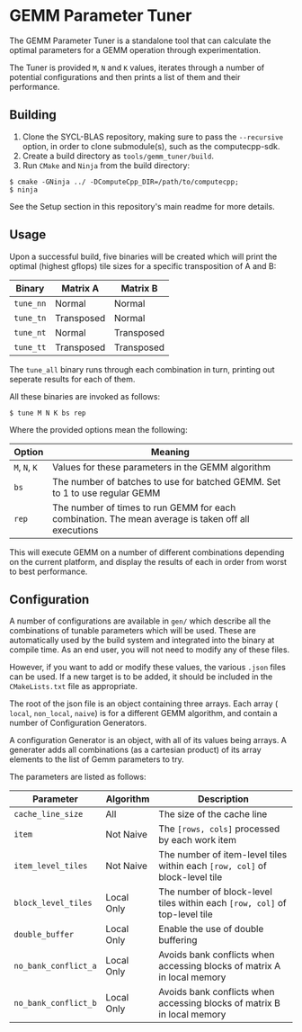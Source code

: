 GEMM Parameter Tuner
====================

The GEMM Parameter Tuner is a standalone tool that can calculate the optimal
parameters for a GEMM operation through experimentation.

The Tuner is provided `M`, `N` and `K` values, iterates through a number of
potential configurations and then prints a list of them and their performance.

Building
--------

1. Clone the SYCL-BLAS repository, making sure to pass the `--recursive` option,
in order to clone submodule(s), such as the computecpp-sdk.
2. Create a build directory as `tools/gemm_tuner/build`.
3. Run `CMake` and `Ninja` from the build directory:

```
$ cmake -GNinja ../ -DComputeCpp_DIR=/path/to/computecpp;
$ ninja
```

See the Setup section in this repository's main readme for more details.

Usage
-----

Upon a successful build, five binaries will be created which will print the
optimal (highest gflops) tile sizes for a specific transposition of A and B:

| Binary    | Matrix A   | Matrix B   |
|-----------|------------|------------|
| `tune_nn` | Normal     | Normal     |
| `tune_tn` | Transposed | Normal     |
| `tune_nt` | Normal     | Transposed |
| `tune_tt` | Transposed | Transposed |

The `tune_all` binary runs through each combination in turn, printing out
seperate results for each of them.

All these binaries are invoked as follows:

```
$ tune M N K bs rep
```

Where the provided options mean the following:

| Option        | Meaning                                                                                            |
|---------------|----------------------------------------------------------------------------------------------------|
| `M`, `N`, `K` | Values for these parameters in the GEMM algorithm                                                  |
| `bs`          | The number of batches to use for batched GEMM. Set to 1 to use regular GEMM                        |
| `rep`         | The number of times to run GEMM for each combination. The mean average is taken off all executions |

This will execute GEMM on a number of different combinations depending on the
current platform, and display the results of each in order from worst to best
performance.


Configuration
-------------

A number of configurations are available in `gen/` which describe all the
combinations of tunable parameters which will be used. These are automatically
used by the build system and integrated into the binary at compile time. As an
end user, you will not need to modify any of these files.

However, if you want to add or modify these values, the various `.json` files
can be used. If a new target is to be added, it should be included in the
`CMakeLists.txt` file as appropriate.

The root of the json file is an object containing three arrays. Each array (
`local`, `non_local`, `naive`) is for a different GEMM algorithm, and contain
a number of Configuration Generators.

A configuration Generator is an object, with all of its values being arrays. A
generater adds all combinations (as a cartesian product) of its array elements
to the list of Gemm parameters to try.

The parameters are listed as follows:

| Parameter            | Algorithm  | Description                                                                 |
|----------------------|------------|-----------------------------------------------------------------------------|
| `cache_line_size`    | All        | The size of the cache line                                                  |
| `item`               | Not Naive  | The `[rows, cols]` processed by each work item                              |
| `item_level_tiles`   | Not Naive  | The number of item-level tiles within each `[row, col]` of block-level tile |
| `block_level_tiles`  | Local Only | The number of block-level tiles within each `[row, col]` of top-level tile  |
| `double_buffer`      | Local Only | Enable the use of double buffering                                          |
| `no_bank_conflict_a` | Local Only | Avoids bank conflicts when accessing blocks of matrix A in local memory     |
| `no_bank_conflict_b` | Local Only | Avoids bank conflicts when accessing blocks of matrix B in local memory     |
